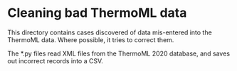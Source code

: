 # Cleaning bad ThermoML data

This directory contains cases discovered of data mis-entered into the ThermoML data. Where possible, it tries to correct them.

The *.py files read XML files from the ThermoML 2020 database, and saves out incorrect records into a CSV.